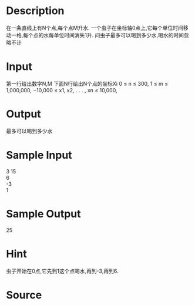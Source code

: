 
# Description

<div class="content">在一条直线上有N个点,每个点M升水.
一个虫子在坐标轴0点上,它每个单位时间移动一格,每个点的水每单位时间消失1升.
问虫子最多可以喝到多少水,喝水的时间忽略不计</div>

# Input

<div class="content">第一行给出数字N,M
下面N行给出N个点的坐标Xi
0 ≤ n ≤ 300, 1 ≤ m ≤ 1,000,000, −10,000 ≤ x1, x2, . . . , xn ≤ 10,000,</div>

# Output

<div class="content">最多可以喝到多少水</div>

# Sample Input

<div class="content"><span class="sampledata">3 15<br/>
6<br/>
-3<br/>
1</span></div>

# Sample Output

<div class="content"><span class="sampledata">25</span></div>

# Hint

<div class="content"><p>虫子开始在0点,它先到1这个点喝水,再到-3,再到6.</p></div>

# Source

<div class="content"><p><a href="problemset.php?search="></a></p></div>

